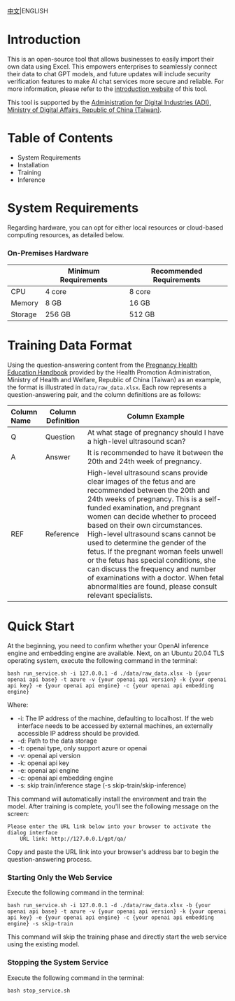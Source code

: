 [中文](https://github.com/iii-org/gpt-inside-openai)|ENGLISH

# Introduction

This is an open-source tool that allows businesses to easily import their own data using Excel. This empowers enterprises to seamlessly connect their data to chat GPT models, and future updates will include security verification features to make AI chat services more secure and reliable. For more information, please refer to the [introduction website](http://www.openiii.org/) of this tool.

This tool is supported by the [Administration for Digital Industries (ADI), Ministry of Digital Affairs, Republic of China (Taiwan)](https://moda.gov.tw/ADI/).
# Table of Contents

* System Requirements
* Installation
* Training
* Inference

# System Requirements

Regarding hardware, you can opt for either local resources or cloud-based computing resources, as detailed below.
### On-Premises Hardware

|         | Minimum Requirements | Recommended Requirements |
| :-------- | --------------------- | --------------------- |
| CPU     | 4 core             | 8 core             |
| Memory  | 8 GB               | 16 GB                 |
| Storage | 256 GB                | 512 GB                |


# Training Data Format

Using the question-answering content from the [Pregnancy Health Education Handbook](https://www.hpa.gov.tw/Pages/EBook.aspx?nodeid=1454) provided by the Health Promotion Administration, Ministry of Health and Welfare, Republic of China (Taiwan) as an example, the format is illustrated in ```data/raw_data.xlsx```. Each row represents a question-answering pair, and the column definitions are as follows:


| Column Name | Column Definition | Column Example                                                  |
| :-------------- | ------------ | ----------------------------------------------------------- |
| Q      | Question    | At what stage of pregnancy should I have a high-level ultrasound scan?          |
| A      | Answer    | It is recommended to have it between the 20th and 24th week of pregnancy.                                                      |
| REF    | Reference | High-level ultrasound scans provide clear images of the fetus and are recommended between the 20th and 24th weeks of pregnancy. This is a self-funded examination, and pregnant women can decide whether to proceed based on their own circumstances. High-level ultrasound scans cannot be used to determine the gender of the fetus. If the pregnant woman feels unwell or the fetus has special conditions, she can discuss the frequency and number of examinations with a doctor. When fetal abnormalities are found, please consult relevant specialists. |

# Quick Start
At the beginning, you need to confirm whether your OpenAI inference engine and embedding engine are available. Next, on an Ubuntu 20.04 TLS operating system, execute the following command in the terminal:
```
bash run_service.sh -i 127.0.0.1 -d ./data/raw_data.xlsx -b {your openai api base} -t azure -v {your openai api version} -k {your openai api key} -e {your openai api engine} -c {your openai api embedding engine}
```
Where:
- -i: The IP address of the machine, defaulting to localhost. If the web interface needs to be accessed by external machines, an externally accessible IP address should be provided.
- -d: Path to the data storage
- -t: openai type, only support azure or openai
- -v: openai api version
- -k: openai api key
- -e: openai api engine
- -c: openai api embedding engine
- -s: skip train/inference stage (-s skip-train/skip-inference)

This command will automatically install the environment and train the model. After training is complete, you'll see the following message on the screen:
```
Please enter the URL link below into your browser to activate the dialog interface
    URL link: http://127.0.0.1/gpt/qa/
```
Copy and paste the URL link into your browser's address bar to begin the question-answering process.

### Starting Only the Web Service
Execute the following command in the terminal:
```
bash run_service.sh -i 127.0.0.1 -d ./data/raw_data.xlsx -b {your openai api base} -t azure -v {your openai api version} -k {your openai api key} -e {your openai api engine} -c {your openai api embedding engine} -s skip-train
```
This command will skip the training phase and directly start the web service using the existing model.

### Stopping the System Service
Execute the following command in the terminal:
```
bash stop_service.sh
```
